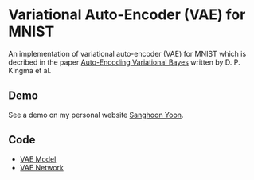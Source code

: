 # Variational Auto-Encoder (VAE) for MNIST

An implementation of variational auto-encoder (VAE) for MNIST which is decribed in the paper [Auto-Encoding Variational Bayes](https://arxiv.org/abs/1312.6114) written by D. P. Kingma et al.

## Demo
See a demo on my personal website [Sanghoon Yoon](https://shygiants.github.io).

## Code
* [VAE Model](/src/models/vae.py)
* [VAE Network](/src/networks/vae.py)
